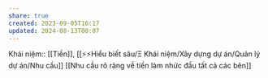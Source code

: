 ```yaml
---
share: true
created: 2023-09-05T16:17
updated: 2024-08-13T00:07
---
```

Khái niệm:: [[Tiền]], [[⚡⚡Hiểu biết sâu/Ξ Khái niệm/Xây dựng dự án/Quản lý dự án/Nhu cầu]]
[[Nhu cầu rõ ràng về tiền làm nhức đầu tất cả các bên]]
